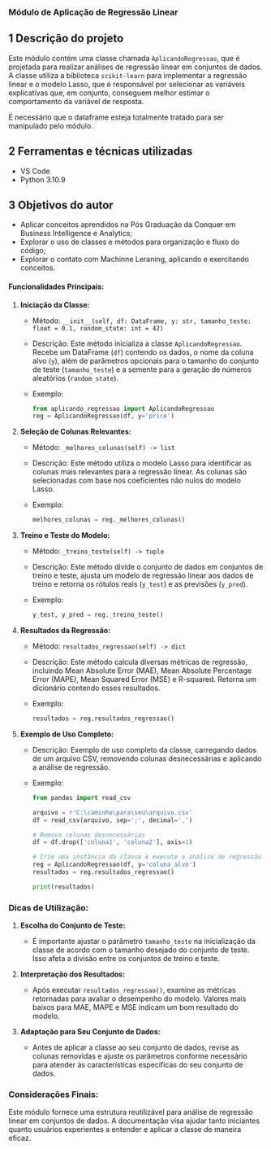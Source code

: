 ### Módulo de Aplicação de Regressão Linear

## 1 Descrição do projeto
Este módulo contém uma classe chamada `AplicandoRegressao`, que é projetada para realizar análises de regressão linear em conjuntos de dados. A classe utiliza a biblioteca `scikit-learn` para implementar a regressão linear e o modelo Lasso, que é responsável por selecionar as variáveis explicativas que, em conjunto, conseguem melhor estimar o comportamento da variável de resposta.

É necessário que o dataframe esteja totalmente tratado para ser manipulado pelo módulo.

## 2 Ferramentas e técnicas utilizadas
- VS Code
- Python 3.10.9

## 3 Objetivos do autor
- Aplicar conceitos aprendidos na Pós Graduação da Conquer em Business Intelligence e Analytics;
- Explorar o uso de classes e métodos para organização e fluxo do código;
- Explorar o contato com Machinne Leraning, aplicando e exercitando conceitos.

#### Funcionalidades Principais:

1. **Iniciação da Classe:**
   - Método: `__init__(self, df: DataFrame, y: str, tamanho_teste: float = 0.1, random_state: int = 42)`

   - Descrição: Este método inicializa a classe `AplicandoRegressao`. Recebe um DataFrame (`df`) contendo os dados, o nome da coluna alvo (`y`), além de parâmetros opcionais para o tamanho do conjunto de teste (`tamanho_teste`) e a semente para a geração de números aleatórios (`random_state`).

   - Exemplo:
     ```python
     from aplicando_regressao import AplicandoRegressao
     reg = AplicandoRegressao(df, y='price')
     ```

2. **Seleção de Colunas Relevantes:**
   - Método: `_melhores_colunas(self) -> list`

   - Descrição: Este método utiliza o modelo Lasso para identificar as colunas mais relevantes para a regressão linear. As colunas são selecionadas com base nos coeficientes não nulos do modelo Lasso.

   - Exemplo:
     ```python
     melhores_colunas = reg._melhores_colunas()
     ```

3. **Treino e Teste do Modelo:**
   - Método: `_treino_teste(self) -> tuple`

   - Descrição: Este método divide o conjunto de dados em conjuntos de treino e teste, ajusta um modelo de regressão linear aos dados de treino e retorna os rótulos reais (`y_test`) e as previsões (`y_pred`).

   - Exemplo:
     ```python
     y_test, y_pred = reg._treino_teste()
     ```

4. **Resultados da Regressão:**
   - Método: `resultados_regressao(self) -> dict`

   - Descrição: Este método calcula diversas métricas de regressão, incluindo Mean Absolute Error (MAE), Mean Absolute Percentage Error (MAPE), Mean Squared Error (MSE) e R-squared. Retorna um dicionário contendo esses resultados.

   - Exemplo:
     ```python
     resultados = reg.resultados_regressao()
     ```

5. **Exemplo de Uso Completo:**
   - Descrição: Exemplo de uso completo da classe, carregando dados de um arquivo CSV, removendo colunas desnecessárias e aplicando a análise de regressão.

   - Exemplo:
     ```python
     from pandas import read_csv

     arquivo = r'C:\caminho\para\seu\arquivo.csv'
     df = read_csv(arquivo, sep=';', decimal=',')

     # Remova colunas desnecessárias
     df = df.drop(['coluna1', 'coluna2'], axis=1)

     # Crie uma instância da classe e execute a análise de regressão
     reg = AplicandoRegressao(df, y='coluna_alvo')
     resultados = reg.resultados_regressao()

     print(resultados)
     ```

### Dicas de Utilização:

1. **Escolha do Conjunto de Teste:**
   - É importante ajustar o parâmetro `tamanho_teste` na inicialização da classe de acordo com o tamanho desejado do conjunto de teste. Isso afeta a divisão entre os conjuntos de treino e teste.

2. **Interpretação dos Resultados:**
   - Após executar `resultados_regressao()`, examine as métricas retornadas para avaliar o desempenho do modelo. Valores mais baixos para MAE, MAPE e MSE indicam um bom resultado do modelo.

3. **Adaptação para Seu Conjunto de Dados:**
   - Antes de aplicar a classe ao seu conjunto de dados, revise as colunas removidas e ajuste os parâmetros conforme necessário para atender às características específicas do seu conjunto de dados.

### Considerações Finais:
Este módulo fornece uma estrutura reutilizável para análise de regressão linear em conjuntos de dados. A documentação visa ajudar tanto iniciantes quanto usuários experientes a entender e aplicar a classe de maneira eficaz.
